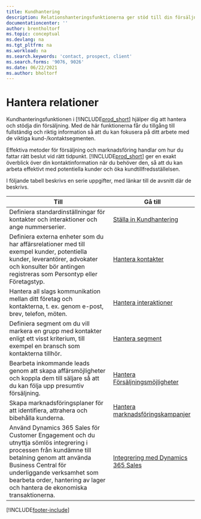```yaml
---
title: Kundhantering
description: Relationshanteringsfunktionerna ger stöd till din försäljning och låter dig komma åt information om kontakter och potentiella kunder så att du effektivt kan betjäna kunder.
documentationcenter: ''
author: brentholtorf
ms.topic: conceptual
ms.devlang: na
ms.tgt_pltfrm: na
ms.workload: na
ms.search.keywords: 'contact, prospect, client'
ms.search.forms: '9076, 9026'
ms.date: 06/22/2021
ms.author: bholtorf
---
```

# <a name="managing-relationships"></a>Hantera relationer
Kundhanteringsfunktionen i [!INCLUDE[prod_short](includes/prod_short.md)] hjälper dig att hantera och stödja din försäljning. Med de här funktionerna får du tillgång till fullständig och riktig information så att du kan fokusera på ditt arbete med de viktiga kund-/kontaktsegmenten.

Effektiva metoder för försäljning och marknadsföring handlar om hur du fattar rätt beslut vid rätt tidpunkt. [!INCLUDE[prod_short](includes/prod_short.md)] ger en exakt överblick över din kontaktinformation när du behöver den, så att du kan arbeta effektivt med potentiella kunder och öka kundtillfredsställelsen.

I följande tabell beskrivs en serie uppgifter, med länkar till de avsnitt där de beskrivs.  

| Till | Gå till |
| --- | --- |
|Definiera standardinställningar för kontakter och interaktioner och ange nummerserier.|[Ställa in Kundhantering](marketing-setup-marketing.md)|
|Definiera externa enheter som du har affärsrelationer med till exempel kunder, potentiella kunder, leverantörer, advokater och konsulter bör antingen registreras som Persontyp eller Företagstyp.|[Hantera kontakter](marketing-contacts.md)|
|Hantera all slags kommunikation mellan ditt företag och kontakterna, t. ex. genom e-post, brev, telefon, möten.|[Hantera interaktioner](marketing-interactions.md)|
|Definiera segment om du vill markera en grupp med kontakter enligt ett visst kriterium, till exempel en bransch som kontakterna tillhör.|[Hantera segment](marketing-segments.md)|
|Bearbeta inkommande leads genom att skapa affärsmöjligheter och koppla dem till säljare så att du kan följa upp presumtiv försäljning.|[Hantera Försäljningsmöjligheter](marketing-manage-sales-opportunities.md)|
|Skapa marknadsföringsplaner för att identifiera, attrahera och bibehålla kunderna.|[Hantera marknadsföringskampanjer](marketing-campaigns.md)|
|Använd Dynamics 365 Sales för Customer Engagement och du utnyttja sömlös integrering i processen från kundämne till betalning genom att använda Business Central för underliggande verksamhet som bearbeta order, hantering av lager och hantera de ekonomiska transaktionerna.|[Integrering med Dynamics 365 Sales](marketing-integrate-dynamicscrm.md)|


[!INCLUDE[footer-include](includes/footer-banner.md)]
